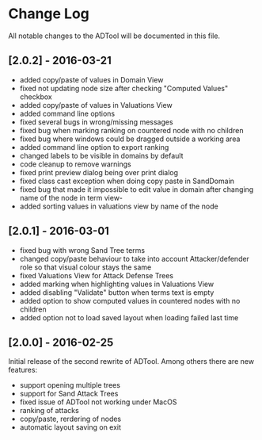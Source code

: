# Change Log
All notable changes to the ADTool will be documented in this file.

## [2.0.2] - 2016-03-21
- added copy/paste of values in Domain View
- fixed not updating node size after checking "Computed Values" checkbox
- added copy/paste of values in Valuations View
- added command line options
- fixed several bugs in wrong/missing messages
- fixed bug when marking ranking on countered node with no children
- fixed bug where windows could be dragged outside a working area
- added command line option to export ranking
- changed labels to be visible in domains by default
- code cleanup to remove warnings
- fixed print preview dialog being over print dialog
- fixed class cast exception when doing copy paste in SandDomain
- fixed bug that made it impossible to edit value in domain after changing name of the node in term view-
- added sorting values in valuations view by name of the node

## [2.0.1] - 2016-03-01
- fixed bug with wrong Sand Tree terms
- changed copy/paste behaviour to take into account Attacker/defender role so
  that visual colour stays the same
- fixed Valuations View for Attack Defense Trees
- added marking when highlighting values in Valuations View
- added disabling "Validate" button when terms text is empty
- added option to show computed values in countered nodes with no children
- added option not to load saved layout when loading failed last time

## [2.0.0] - 2016-02-25
Initial release of the second rewrite of ADTool. Among others there are new features:
- support opening multiple trees
- support for Sand Attack Trees
- fixed issue of ADTool not working under MacOS
- ranking of attacks
- copy/paste, rerdering of nodes
- automatic layout saving on exit
